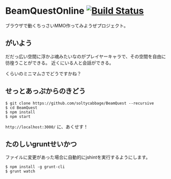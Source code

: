 # BeamQuestOnline [![Build Status](https://travis-ci.org/soltycabbage/BeamQuest.svg)](https://travis-ci.org/soltycabbage/BeamQuest)

ブラウザで動くちっさいMMO作ってみようぜプロジェクト。

## がいよう

だだっ広い空間に浮かぶ魂みたいなのがプレイヤーキャラで、その空間を自由に彷徨うことができる。
近くにいる人と会話ができる。

くらいのミニマムさでどうですかね？

## せっとあっぷからのきどう

```
$ git clone https://github.com/soltycabbage/BeamQuest --recursive
$ cd BeamQuest
$ npm install
$ npm start
```

`http://localhost:3000/` に、あくせす！

## たのしいgruntせいかつ

ファイルに変更があった場合に自動的にjshintを実行するようにします。

```
$ npm install -g grunt-cli
$ grunt watch
```

